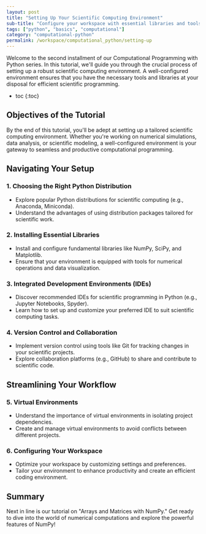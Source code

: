 ```yaml
---
layout: post
title: "Setting Up Your Scientific Computing Environment"
sub-title: "Configure your workspace with essential libraries and tools for scientific computing in Python."
tags: ["python", "basics", "computational"]
category: "computational-python"
permalink: /workspace/computational_python/setting-up
---
```


Welcome to the second installment of our Computational Programming with Python series. In this tutorial, we'll guide you through the crucial process of setting up a robust scientific computing environment. A well-configured environment ensures that you have the necessary tools and libraries at your disposal for efficient scientific programming.

* toc
{:toc}

## Objectives of the Tutorial

By the end of this tutorial, you'll be adept at setting up a tailored scientific computing environment. Whether you're working on numerical simulations, data analysis, or scientific modeling, a well-configured environment is your gateway to seamless and productive computational programming.

## Navigating Your Setup

### 1. Choosing the Right Python Distribution
   - Explore popular Python distributions for scientific computing (e.g., Anaconda, Miniconda).
   - Understand the advantages of using distribution packages tailored for scientific work.

### 2. Installing Essential Libraries
   - Install and configure fundamental libraries like NumPy, SciPy, and Matplotlib.
   - Ensure that your environment is equipped with tools for numerical operations and data visualization.

### 3. Integrated Development Environments (IDEs)
   - Discover recommended IDEs for scientific programming in Python (e.g., Jupyter Notebooks, Spyder).
   - Learn how to set up and customize your preferred IDE to suit scientific computing tasks.

### 4. Version Control and Collaboration
   - Implement version control using tools like Git for tracking changes in your scientific projects.
   - Explore collaboration platforms (e.g., GitHub) to share and contribute to scientific code.

## Streamlining Your Workflow

### 5. Virtual Environments
   - Understand the importance of virtual environments in isolating project dependencies.
   - Create and manage virtual environments to avoid conflicts between different projects.

### 6. Configuring Your Workspace
   - Optimize your workspace by customizing settings and preferences.
   - Tailor your environment to enhance productivity and create an efficient coding environment.


## Summary

Next in line is our tutorial on "Arrays and Matrices with NumPy." Get ready to dive into the world of numerical computations and explore the powerful features of NumPy!
